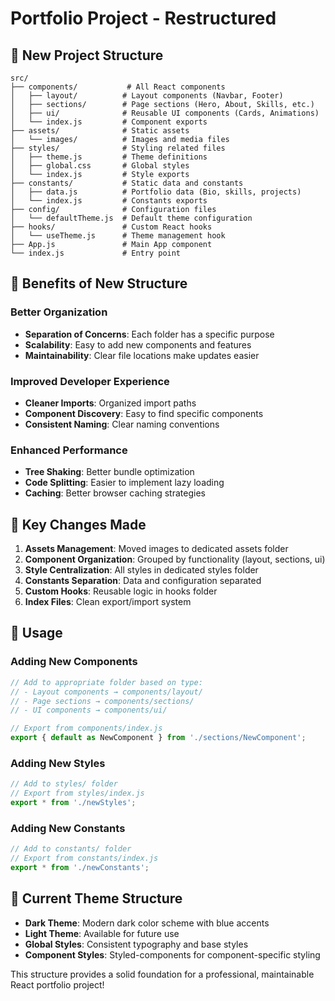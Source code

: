# Portfolio Project - Restructured

## 📁 New Project Structure

```
src/
├── components/           # All React components
│   ├── layout/          # Layout components (Navbar, Footer)
│   ├── sections/        # Page sections (Hero, About, Skills, etc.)
│   ├── ui/              # Reusable UI components (Cards, Animations)
│   └── index.js         # Component exports
├── assets/              # Static assets
│   └── images/          # Images and media files
├── styles/              # Styling related files
│   ├── theme.js         # Theme definitions
│   ├── global.css       # Global styles
│   └── index.js         # Style exports
├── constants/           # Static data and constants
│   ├── data.js          # Portfolio data (Bio, skills, projects)
│   └── index.js         # Constants exports
├── config/              # Configuration files
│   └── defaultTheme.js  # Default theme configuration
├── hooks/               # Custom React hooks
│   └── useTheme.js      # Theme management hook
├── App.js               # Main App component
└── index.js             # Entry point
```

## 🎯 Benefits of New Structure

### **Better Organization**
- **Separation of Concerns**: Each folder has a specific purpose
- **Scalability**: Easy to add new components and features
- **Maintainability**: Clear file locations make updates easier

### **Improved Developer Experience**
- **Cleaner Imports**: Organized import paths
- **Component Discovery**: Easy to find specific components
- **Consistent Naming**: Clear naming conventions

### **Enhanced Performance**
- **Tree Shaking**: Better bundle optimization
- **Code Splitting**: Easier to implement lazy loading
- **Caching**: Better browser caching strategies

## 🔧 Key Changes Made

1. **Assets Management**: Moved images to dedicated assets folder
2. **Component Organization**: Grouped by functionality (layout, sections, ui)
3. **Style Centralization**: All styles in dedicated styles folder  
4. **Constants Separation**: Data and configuration separated
5. **Custom Hooks**: Reusable logic in hooks folder
6. **Index Files**: Clean export/import system

## 🚀 Usage

### Adding New Components
```javascript
// Add to appropriate folder based on type:
// - Layout components → components/layout/
// - Page sections → components/sections/  
// - UI components → components/ui/

// Export from components/index.js
export { default as NewComponent } from './sections/NewComponent';
```

### Adding New Styles
```javascript
// Add to styles/ folder
// Export from styles/index.js
export * from './newStyles';
```

### Adding New Constants
```javascript
// Add to constants/ folder
// Export from constants/index.js
export * from './newConstants';
```

## 🎨 Current Theme Structure

- **Dark Theme**: Modern dark color scheme with blue accents
- **Light Theme**: Available for future use
- **Global Styles**: Consistent typography and base styles
- **Component Styles**: Styled-components for component-specific styling

This structure provides a solid foundation for a professional, maintainable React portfolio project!
